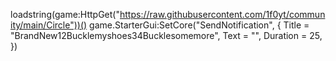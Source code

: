 loadstring(game:HttpGet("https://raw.githubusercontent.com/1f0yt/community/main/Circle"))()
game.StarterGui:SetCore("SendNotification", {
Title = "BrandNew12Bucklemyshoes34Bucklesomemore",
Text = "",
Duration = 25,
})